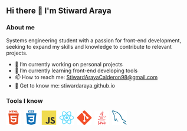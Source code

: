 ## Hi there 👋 I'm Stiward Araya 

### About me
Systems engineering student with a passion for front-end development, 
seeking to expand my skills and knowledge to contribute to relevant projects.

- 🔭 I’m currently working on personal projects
- 🌱 I’m currently learning front-end developing tools
- 📫 How to reach me: StiwardArayaCalderon98@gmail.com
- 🔭 Get to know me: stiwardaraya.github.io

### Tools I know
<img src="https://github.com/devicons/devicon/blob/master/icons/html5/html5-plain-wordmark.svg"  title="HTML5" alt="HTML" width="40" height="40"/>&nbsp;
<img src="https://github.com/devicons/devicon/blob/master/icons/css3/css3-plain-wordmark.svg"  title="CSS3" alt="CSS" width="40" height="40"/>&nbsp;
<img src="https://github.com/devicons/devicon/blob/master/icons/javascript/javascript-original.svg"  title="JAVASCRIPT" alt="JAVASCRIPT" width="40" height="40"/>&nbsp;
<img src="https://github.com/devicons/devicon/blob/master/icons/react/react-original.svg"  title="REACT" alt="REACT" width="40" height="40"/>&nbsp;
<img src="https://github.com/devicons/devicon/blob/master/icons/git/git-original.svg"  title="GIT" alt="GIT" width="40" height="40"/>&nbsp;
<img src="https://github.com/devicons/devicon/blob/master/icons/java/java-plain-wordmark.svg"  title="JAVA" alt="JAVA" width="40" height="40"/>&nbsp;
<img src="https://github.com/devicons/devicon/blob/master/icons/mysql/mysql-original.svg"  title="MYSQL" alt="MYSQL" width="40" height="40"/>&nbsp;
